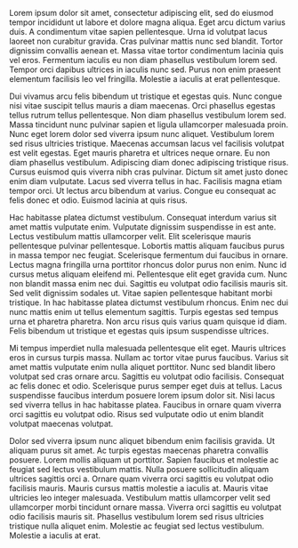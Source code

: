 
Lorem ipsum dolor sit amet, consectetur adipiscing elit, sed do eiusmod tempor incididunt ut labore et dolore magna aliqua. Eget arcu dictum varius duis. A condimentum vitae sapien pellentesque. Urna id volutpat lacus laoreet non curabitur gravida. Cras pulvinar mattis nunc sed blandit. Tortor dignissim convallis aenean et. Massa vitae tortor condimentum lacinia quis vel eros. Fermentum iaculis eu non diam phasellus vestibulum lorem sed. Tempor orci dapibus ultrices in iaculis nunc sed. Purus non enim praesent elementum facilisis leo vel fringilla. Molestie a iaculis at erat pellentesque.

Dui vivamus arcu felis bibendum ut tristique et egestas quis. Nunc congue nisi vitae suscipit tellus mauris a diam maecenas. Orci phasellus egestas tellus rutrum tellus pellentesque. Non diam phasellus vestibulum lorem sed. Massa tincidunt nunc pulvinar sapien et ligula ullamcorper malesuada proin. Nunc eget lorem dolor sed viverra ipsum nunc aliquet. Vestibulum lorem sed risus ultricies tristique. Maecenas accumsan lacus vel facilisis volutpat est velit egestas. Eget mauris pharetra et ultrices neque ornare. Eu non diam phasellus vestibulum. Adipiscing diam donec adipiscing tristique risus. Cursus euismod quis viverra nibh cras pulvinar. Dictum sit amet justo donec enim diam vulputate. Lacus sed viverra tellus in hac. Facilisis magna etiam tempor orci. Ut lectus arcu bibendum at varius. Congue eu consequat ac felis donec et odio. Euismod lacinia at quis risus.

Hac habitasse platea dictumst vestibulum. Consequat interdum varius sit amet mattis vulputate enim. Vulputate dignissim suspendisse in est ante. Lectus vestibulum mattis ullamcorper velit. Elit scelerisque mauris pellentesque pulvinar pellentesque. Lobortis mattis aliquam faucibus purus in massa tempor nec feugiat. Scelerisque fermentum dui faucibus in ornare. Lectus magna fringilla urna porttitor rhoncus dolor purus non enim. Nunc id cursus metus aliquam eleifend mi. Pellentesque elit eget gravida cum. Nunc non blandit massa enim nec dui. Sagittis eu volutpat odio facilisis mauris sit. Sed velit dignissim sodales ut. Vitae sapien pellentesque habitant morbi tristique. In hac habitasse platea dictumst vestibulum rhoncus. Enim nec dui nunc mattis enim ut tellus elementum sagittis. Turpis egestas sed tempus urna et pharetra pharetra. Non arcu risus quis varius quam quisque id diam. Felis bibendum ut tristique et egestas quis ipsum suspendisse ultrices.

Mi tempus imperdiet nulla malesuada pellentesque elit eget. Mauris ultrices eros in cursus turpis massa. Nullam ac tortor vitae purus faucibus. Varius sit amet mattis vulputate enim nulla aliquet porttitor. Nunc sed blandit libero volutpat sed cras ornare arcu. Sagittis eu volutpat odio facilisis. Consequat ac felis donec et odio. Scelerisque purus semper eget duis at tellus. Lacus suspendisse faucibus interdum posuere lorem ipsum dolor sit. Nisi lacus sed viverra tellus in hac habitasse platea. Faucibus in ornare quam viverra orci sagittis eu volutpat odio. Risus sed vulputate odio ut enim blandit volutpat maecenas volutpat.

Dolor sed viverra ipsum nunc aliquet bibendum enim facilisis gravida. Ut aliquam purus sit amet. Ac turpis egestas maecenas pharetra convallis posuere. Lorem mollis aliquam ut porttitor. Sapien faucibus et molestie ac feugiat sed lectus vestibulum mattis. Nulla posuere sollicitudin aliquam ultrices sagittis orci a. Ornare quam viverra orci sagittis eu volutpat odio facilisis mauris. Mauris cursus mattis molestie a iaculis at. Mauris vitae ultricies leo integer malesuada. Vestibulum mattis ullamcorper velit sed ullamcorper morbi tincidunt ornare massa. Viverra orci sagittis eu volutpat odio facilisis mauris sit. Phasellus vestibulum lorem sed risus ultricies tristique nulla aliquet enim. Molestie ac feugiat sed lectus vestibulum. Molestie a iaculis at erat.
